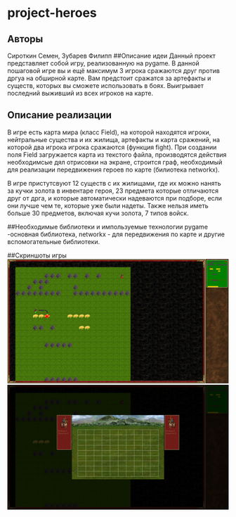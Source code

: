 # project-heroes
## Авторы
Сироткин Семен, Зубарев Филипп
##Описание идеи
Данный проект представляет собой игру, реализованную на pygame. 
В данной пошаговой  игре вы и ещё максимум 3 игрока сражаются друг против дргуа на обширной карте.
Вам предстоит сражатся за артефакты и существ, которых вы сможете использовать в боях.
Выигрывает последний выживший из всех игроков на карте.
## Описание реализации
В игре есть карта мира (класс Field), на которой находятся игроки, нейтральные существа и их жилища, артефакты и карта сражений, 
на которой два игрока игрока сражаются (функция fight). При создании поля Field загружается карта из текстого файла, производятся действия необходимсые дял отрисовки на экране,
строится граф, необходимый для реализации передвижения героев по карте (билиотека networkx).

В игре пристутсвуют 12 существ с их жилищами, где их можно нанять за кучки золота в инвентаре героя, 23 предмета которые отличаются друг от дрга,
и которые автоматически надеваются при подборе, если они лучше чем те, которые уже были надеты. Также нельзя иметь больше 30 предметов, включая кучи золота, 7 типов войск.

##Необходимые библиотеки и импользуемые технологии
pygame -основная библиотека,
networkx - для передвижения по карте
 и другие вспомогательные библиотеки.

##Скриншоты игры
![Скриншот один](data/images/screen1.png "Карта мира")
![Скриншот два](data/images/screen2.png "Окно сражения")